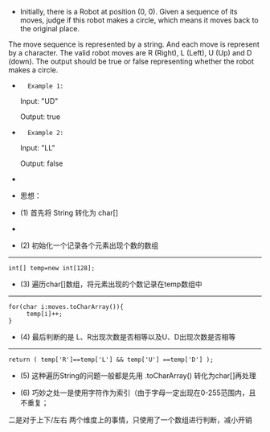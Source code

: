 * Initially, there is a Robot at position (0, 0). Given a sequence of its moves, judge if this robot makes a circle, which means it moves back to the original place.

 The move sequence is represented by a string. And each move is represent by a character. The valid robot moves are R (Right), L (Left), U (Up) and D (down). The output should be true or false representing whether the robot makes a circle.

*       Example 1:
 
  Input: "UD"

  Output: true

*       Example 2:
 
  Input: "LL"

  Output: false


 
* 
* 思想：

* (1) 首先将 String 转化为 char[]
* 
* (2) 初始化一个记录各个元素出现个数的数组

---
    int[] temp=new int[128];

* (3) 遍历char[]数组，将元素出现的个数记录在temp数组中

----

    for(char i:moves.toCharArray()){
         temp[i]++;
    }

* (4) 最后判断的是 L、R出现次数是否相等以及U、D出现次数是否相等

----

    return ( temp['R']==temp['L'] && temp['U'] ==temp['D'] );

* (5) 这种遍历String的问题一般都是先用 .toCharArray() 转化为char[]再处理

* (6) 巧妙之处一是使用字符作为索引（由于字母一定出现在0-255范围内，且不重复；

二是对于上下/左右 两个维度上的事情，只使用了一个数组进行判断，减小开销